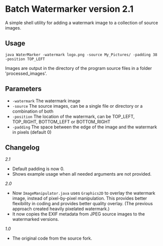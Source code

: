 # Batch Watermarker version 2.1

A simple shell utility for adding a watermark image to a collection of source images.

## Usage

```
java WaterMarker -watermark logo.png -source My_Pictures/ -padding 38 -position TOP_LEFT
```

Images are output in the directory of the program source files in a folder 'processed_images'.

## Parameters

* `-watermark` The watermark image
* `-source` The source images, can be a single file or directory or a combination of both
* `-position` The location of the watermark, can be TOP_LEFT, TOP_RIGHT, BOTTOM_LEFT or BOTTOM_RIGHT
* `-padding` The space between the edge of the image and the watermark in pixels (default 0)

## Changelog

*2.1*

* Default padding is now 0.
* Shows example usage when all needed arguments are not provided.

*2.0*

* Now `ImageManipulator.java` uses `Graphics2D` to overlay the watermark image, instead of pixel-by-pixel manipulation. This provides better flexibility in coding and provides better quality overlay. (The previous approach created heavily pixelated watermark.)
* It now copies the EXIF metadata from JPEG source images to the watermarked versions.

*1.0*

* The original code from the source fork.